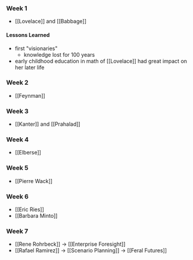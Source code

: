 ### Week 1
- [[Lovelace]] and [[Babbage]]
#### Lessons Learned
- first "visionaries"
	- knowledge lost for 100 years
- early childhood education in math of [[Lovelace]] had great impact on her later life
### Week 2
- [[Feynman]]
### Week 3
- [[Kanter]] and [[Prahalad]]
### Week 4
- [[Elberse]]
### Week 5
- [[Pierre Wack]]
### Week 6
- [[Eric Ries]]
- [[Barbara Minto]]
### Week 7
- [[Rene Rohrbeck]] -> [[Enterprise Foresight]]
- [[Rafael Ramirez]] -> [[Scenario Planning]] -> [[Feral Futures]]